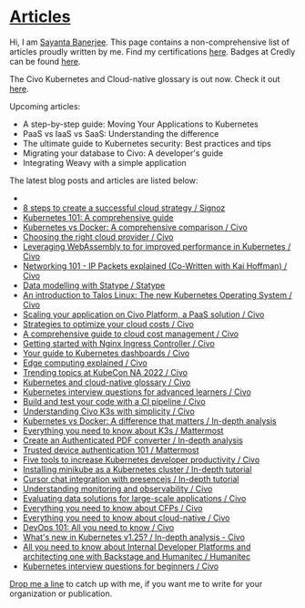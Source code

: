 # [Articles](https://github.com/Sayanta66/Articles)

Hi, I am [Sayanta Banerjee](https://twitter.com/DevSayanta). This page contains a non-comprehensive list of articles proudly written by me. Find my certifications [here](https://www.linkedin.com/in/sayanta-banerjee/details/certifications/). Badges at Credly can be found [here](https://www.credly.com/users/sayanta-banerjee).

The Civo Kubernetes and Cloud-native glossary is out now. Check it out [here](https://www.civo.com/blog/kubernetes-and-cloud-native-az-guide).

Upcoming articles:

* A step-by-step guide: Moving Your Applications to Kubernetes
* PaaS vs IaaS vs SaaS: Understanding the difference
* The ultimate guide to Kubernetes security: Best practices and tips
* Migrating your database to Civo: A developer's guide
* Integrating Weavy with a simple application

The latest blog posts and articles are listed below:

* []()
* [8 steps to create a successful cloud strategy / Signoz](https://signoz.io/blog/cloud-strategy/)
* [Kubernetes 101: A comprehensive guide](https://www.civo.com/blog/kubernetes-comprehensive-guide)
* [Kubernetes vs Docker: A comprehensive comparison / Civo](https://www.civo.com/blog/kubernetes-vs-docker-a-comprehensive-comparison)
* [Choosing the right cloud provider / Civo](https://www.civo.com/blog/choosing-right-cloud-provider)
* [Leveraging WebAssembly to for improved performance in Kubernetes / Civo](https://www.civo.com/blog/leveraging-webassembly-improved-performance-kubernetes)
* [Networking 101 - IP Packets explained (Co-Written with Kai Hoffman) / Civo](https://www.civo.com/learn/ip-packets)
* [Data modelling with Statype / Statype](https://docs.google.com/document/d/1MQXF3siUP59j-RmaMQSmVQVZoRsU-6KbubZX_C4IKcI/edit#)
* [An introduction to Talos Linux: The new Kubernetes Operating System / Civo](https://www.civo.com/blog/introduction-talos-linux) 
* [Scaling your application on Civo Platform, a PaaS solution / Civo](https://www.civo.com/blog/introducing-civo-platform)
* [Strategies to optimize your cloud costs / Civo](https://www.civo.com/blog/maximizing-cloud-savings-strategies-to-optimize-your-cloud-costs)
* [A comprehensive guide to cloud cost management / Civo](https://www.civo.com/blog/cloud-cost-management-guide)
* [Getting started with Nginx Ingress Controller / Civo](https://www.civo.com/blog/intro-to-nginx-ingress-controller)
* [Your guide to Kubernetes dashboards / Civo](https://www.civo.com/blog/kubernetes-dashboards)
* [Edge computing explained / Civo](https://www.civo.com/blog/edge-computing-explained)
* [Trending topics at KubeCon NA 2022 / Civo](https://www.civo.com/blog/trending-topics-at-kubecon)
* [Kubernetes and cloud-native glossary / Civo](https://docs.google.com/document/d/1270jrjqWMO9gVAHjkB1wbuKpLW5AQQRXgkVophUSmNM/edit?pli=1)
* [Kubernetes interview questions for advanced learners / Civo](https://www.civo.com/blog/advanced-kubernetes-interview-questions)
* [Build and test your code with a CI pipeline / Civo](https://www.civo.com/blog/build-and-test-your-code)
* [Understanding Civo K3s with simplicity / Civo](https://www.civo.com/blog/understanding-k3s)
* [Kubernetes vs Docker: A difference that matters / In-depth analysis](https://hackmd.io/@Sayanta66/SJ0qtoayn)
* [Everything you need to know about K3s / Mattermost](https://mattermost.com/blog/intro-to-k3s-lightweight-kubernetes/)
* [Create an Authenticated PDF converter / In-depth analysis](https://docs.google.com/document/d/1WCCXB6N41wSGnieiq_pdezkWzSV6vyaX-ly8DNkkl3s/edit#heading=h.vkl5dak63jix)
* [Trusted device authentication 101 / Mattermost](https://mattermost.com/blog/trusted-device-authentication-101/)
* [Five tools to increase Kubernetes developer productivity / Civo](https://www.civo.com/blog/five-tools-to-increase-kubernetes-developer-productivity)
* [Installing minikube as a Kubernetes cluster / In-depth tutorial](https://hackmd.io/@Sayanta66/HJ2Hp4oe9)
* [Cursor chat integration with presencejs / In-depth tutorial](https://hackmd.io/@Sayanta66/By6kXkgM5)
* [Understanding monitoring and observability / Civo](https://www.civo.com/blog/monitoring-and-observability)
* [Evaluating data solutions for large-scale applications / Civo](https://www.civo.com/blog/testing-the-mettle)
* [Everything you need to know about CFPs / Civo](https://www.civo.com/blog/everything-you-need-to-know-about-cfps)
* [Everything you need to know about cloud-native / Civo](https://www.civo.com/blog/everything-you-need-to-know-about-cloud-native)
* [DevOps 101: All you need to know / Civo](https://www.civo.com/blog/devops-101-all-you-need-to-know)
* [What's new in Kubernetes v1.25? / In-depth analysis - Civo](https://hackmd.io/MofAUul3RhWyvMon4tzgeg)
* [All you need to know about Internal Developer Platforms and architecting one with Backstage and Humanitec / Humanitec](https://docs.google.com/document/d/1MnJBgcBwsMaz3YoX77L8flNtWvruZrBifMAXOX8LUM4/edit)
* [Kubernetes interview questions for beginners / Civo](https://www.civo.com/blog/kubernetes-questions-for-beginners)

[Drop me a line](https://www.linkedin.com/in/sayanta-banerjee/) to catch up with me, if you want me to write for your organization or publication.

